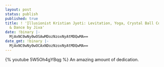 ```yaml
---
layout: post
status: publish
published: true
title: ! 'Illusionist Kristian Jyoti: Levitation, Yoga, Crystal Ball Contact Juggling
  & Dance by Jiva'
date: !binary |-
  MjAxNC0wNy0wOSAwMDozNzoxNyAtMDQwMA==
date_gmt: !binary |-
  MjAxNC0wNy0wOCAxNDozNzoxNyAtMDQwMA==
---
```

{% youtube 5W5Oh4gYBqg %}
An amazing amount of dedication.
